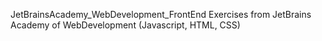 JetBrainsAcademy_WebDevelopment_FrontEnd
Exercises from JetBrains Academy of WebDevelopment (Javascript, HTML, CSS)